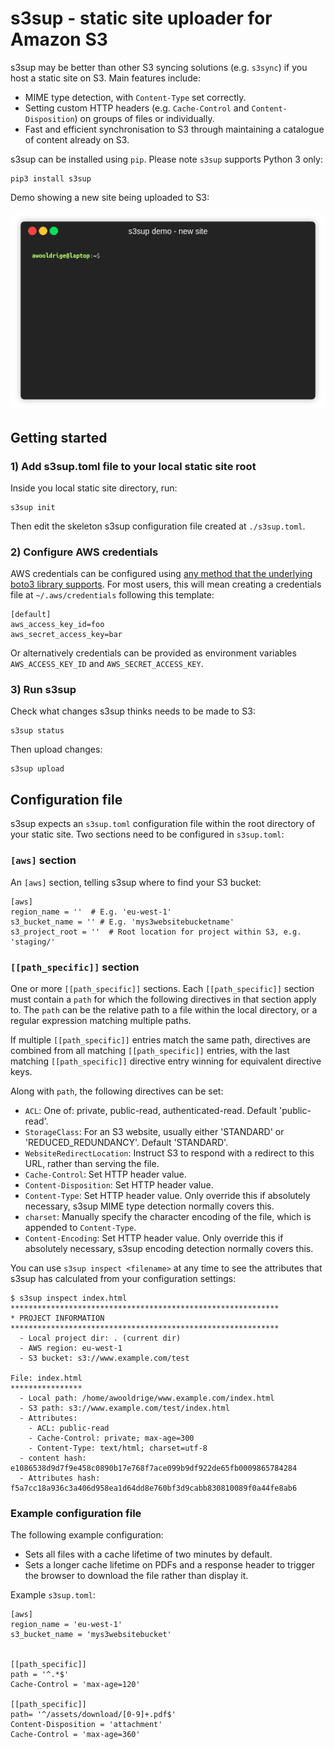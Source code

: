 # s3sup - static site uploader for Amazon S3
s3sup may be better than other S3 syncing solutions (e.g. `s3sync`) if you host
a static site on S3. Main features include:

 * MIME type detection, with `Content-Type` set correctly.
 * Setting custom HTTP headers (e.g. `Cache-Control` and `Content-Disposition`)
   on groups of files or individually.
 * Fast and efficient synchronisation to S3 through maintaining a catalogue of
   content already on S3.

s3sup can be installed using `pip`. Please note `s3sup` supports Python 3 only:

    pip3 install s3sup

Demo showing a new site being uploaded to S3:

<p align="center"><img src="/docs/termrecs/render_s3supdemo_newsite.gif?raw=true"/></p>

## Getting started

### 1) Add s3sup.toml file to your local static site root
Inside you local static site directory, run:

    s3sup init

Then edit the skeleton s3sup configuration file created at `./s3sup.toml`.

### 2) Configure AWS credentials
AWS credentials can be configured using [any method that the underlying boto3 library supports](https://boto3.amazonaws.com/v1/documentation/api/latest/guide/configuration.html).
For most users, this will mean creating a credentials file at
`~/.aws/credentials` following this template:

    [default]
    aws_access_key_id=foo
    aws_secret_access_key=bar

Or alternatively credentials can be provided as environment variables
`AWS_ACCESS_KEY_ID` and `AWS_SECRET_ACCESS_KEY`.


### 3) Run s3sup
Check what changes s3sup thinks needs to be made to S3:

    s3sup status

Then upload changes:

    s3sup upload


## Configuration file
s3sup expects an `s3sup.toml` configuration file within the root directory of
your static site. Two sections need to be configured in `s3sup.toml`:


### `[aws]` section
An `[aws]` section, telling s3sup where to find your S3 bucket:

    [aws]
    region_name = ''  # E.g. 'eu-west-1'
    s3_bucket_name = '' # E.g. 'mys3websitebucketname'
    s3_project_root = ''  # Root location for project within S3, e.g. 'staging/'

### `[[path_specific]]` section
One or more `[[path_specific]]` sections. Each `[[path_specific]]` section must
contain a `path` for which the following directives in that section apply to.
The `path` can be the relative path to a file within the local directory, or a
regular expression matching multiple paths.

If multiple `[[path_specific]]` entries match the same path, directives are
combined from all matching `[[path_specific]]` entries, with the last matching
`[[path_specific]]` directive entry winning for equivalent directive keys.

Along with `path`, the following directives can be set:
 * `ACL`: One of: private, public-read, authenticated-read. Default
   'public-read'.
 * `StorageClass`: For an S3 website, usually either 'STANDARD' or
   'REDUCED_REDUNDANCY'. Default 'STANDARD'.
 * `WebsiteRedirectLocation`: Instruct S3 to respond with a redirect to this
   URL, rather than serving the file.
 * `Cache-Control`: Set HTTP header value.
 * `Content-Disposition`: Set HTTP header value.
 * `Content-Type`: Set HTTP header value. Only override this if absolutely
   necessary, s3sup MIME type detection normally covers this.
 * `charset`: Manually specify the character encoding of the file, which is
   appended to `Content-Type`.
 * `Content-Encoding`: Set HTTP header value. Only override this if absolutely
   necessary, s3sup encoding detection normally covers this.

You can use `s3sup inspect <filename>` at any time to see the attributes that
s3sup has calculated from your configuration settings:

    $ s3sup inspect index.html
    ************************************************************
    * PROJECT INFORMATION
    ************************************************************
      - Local project dir: . (current dir)
      - AWS region: eu-west-1
      - S3 bucket: s3://www.example.com/test

    File: index.html
    ****************
      - Local path: /home/awooldrige/www.example.com/index.html
      - S3 path: s3://www.example.com/test/index.html
      - Attributes:
        - ACL: public-read
        - Cache-Control: private; max-age=300
        - Content-Type: text/html; charset=utf-8
      - content hash: e1086538d9d7f9e458c0890b17e768f7ace099b9df922de65fb0009865784284
      - Attributes hash: f5a7cc18a936c3a406d958ea1d64dd8e760bf3d9cabb830810089f0a44fe8ab6


### Example configuration file
The following example configuration:

 * Sets all files with a cache lifetime of two minutes by default.
 * Sets a longer cache lifetime on PDFs and a response header to trigger the
   browser to download the file rather than display it.

Example `s3sup.toml`:

    [aws]
    region_name = 'eu-west-1'
    s3_bucket_name = 'mys3websitebucket'


    [[path_specific]]
    path = '^.*$'
    Cache-Control = 'max-age=120'

    [[path_specific]]
    path= '^/assets/download/[0-9]+.pdf$'
    Content-Disposition = 'attachment'
    Cache-Control = 'max-age=360'
